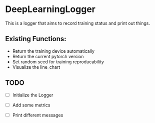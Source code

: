 # DeepLearningLogger
 This is a logger that aims to record training status and print out things.

## Existing Functions:

* Return the training device automatically
* Return the current pytorch version
* Set random seed for training reproducability
* Visualize the line_chart

## TODO

- [ ] Initialize the Logger
- [ ] Add some metrics
- [ ] Print different messages

